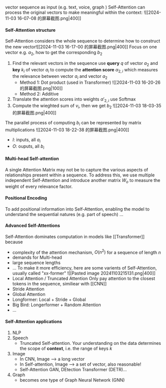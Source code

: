 vector sequence as input (e.g. text, voice, graph )
Self-Attention can process the original vectors to make meaningful within the context:
![[2024-11-03 16-07-08 的屏幕截图.png|400]]
#### Self-Attention structure
Self-Attention considers the whole sequence to determine how to construct the new vector![[2024-11-03 16-17-00 的屏幕截图.png|400]]
Focus on one vector e.g. $a_2$, how to get the corresponding $b_2$
1. Find the relevant vectors in the sequence
	use **query** $q$ of vector $a_2$ and **key** $k_i$ of vector $a_i$ to compute the **attention score** $\alpha_{2,i}$ which measures the relevance between vector $a_i$ and vector $a_2$
	- Method 1: Dot product (used in Transformer)
		![[2024-11-03 16-20-26 的屏幕截图.png|100]]
	- Method 2: Additive
2.  Translate the attention scores into weights $\alpha'_{2,i}$
	use Softmax 
3. Compute the wieghted sum of  $v_i$, then we get $b_2$
	![[2024-11-03 18-03-35 的屏幕截图.png|400]]

The parallel process of computing $b_i$ can be represented by matrix multiplications
![[2024-11-03 18-22-38 的屏幕截图.png|400]]
- $I$: inputs, all $a_i$
- $O$: ouputs, all $b_i$

#### Multi-head Self-attention
A single Attention Matrix may not be to capture the various aspects of relationships present within a sequence.
To address this, we use multiple independent Self-Attention and introduce another matrix $W_o$ to measure the weight of every relevance factor.

#### Positional Encoding
To add positional information into Self-Attention, enabling the model to understand the sequential natures (e.g. part of speech)
...

#### Advanced Self-Attentions
Self-Attention dominates computation in models like [[Transformer]] because
- complexity of the attention mechanism, $O(n^2)$ for a sequence of length $n$
- demands for Multi-head 
- large sequence lengths
- ...
To make it more efficiency, here are some varients of Self-Attention, usually called "xx-former"
![[Pasted image 20241103215131.png|400]]
- Local Attention / Truncated Attention
	Only pay attention to the closest tokens in the sequence, similiear with [[CNN]]
- Stride Attention
- Global Attention
- Longformer: Local + Stride + Global
- Big Bird: Longerformer + Random Attention
- ...
#### Self-Attention applications
1. NLP
2. Speech
	- Truncated Self-attention. Your understanding on the data determines the scope of **context**, i.e. the range of keys $k$
3. Image
	- In CNN, Image --> a long vector
	- In Self-attention, Image --> a set of vector, also reasonable!
	- Self-Attention GAN, DEtection Transformer (DETR)...
4. Graph
	- becomes one type of Graph Neural Network (GNN)



